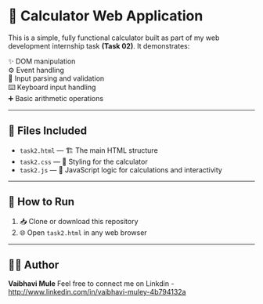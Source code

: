 # 🧮 Calculator Web Application

This is a simple, fully functional calculator built as part of my web development internship task **(Task 02)**. It demonstrates:

✨ DOM manipulation  
⚙️ Event handling  
🧠 Input parsing and validation  
⌨️ Keyboard input handling  
➕ Basic arithmetic operations

---

## 📁 Files Included

- `task2.html` — 🏗️ The main HTML structure  
- `task2.css` — 🎨 Styling for the calculator  
- `task2.js` — 🧾 JavaScript logic for calculations and interactivity

---

## 🚀 How to Run

1. 📥 Clone or download this repository  
2. 🌐 Open `task2.html` in any web browser

---

## 👩‍💻 Author

**Vaibhavi Mule**
Feel free to connect me on Linkdin - http://www.linkedin.com/in/vaibhavi-muley-4b794132a
